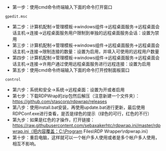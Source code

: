 #####
- 第一步：使用cmd命令终端输入下面的命令打开窗口
```sh
gpedit.msc
```
- 第二步：计算机配制->管理模板->windows组件->远程桌面服务->远程桌面会话主机->连接->远程桌面服务用户限制到单独的远程桌面服务会话：设置为禁用
- 第三步：计算机配制->管理模板->windows组件->远程桌面服务->远程桌面会话主机->连接->限制连接的数量：设置为启用，并填入可使用的远程用户数量
- 第四步：计算机配制->管理模板->windows组件->远程桌面服务->远程桌面会话主机->连接->许用户通过使用远程桌面服务进行远程连接：设置为启用
- 第五步：使用cmd命令终端输入下面的命令打开控制面板窗口
```sh
control
```
- 第六步：系统和安全->系统->远程桌面：设置为开或者启用
- 第七步：下载RDPWrap的zip包然后解压（注意新建一个文件夹）：https://github.com/stascorp/rdpwrap/releases
- 第八步：使用install.bat安装，再使用update.bat进行更新，最后使用RDPConf.exe进行查看，是否是绿色的提示（绿色的可行，红色的不行）
- 第九步：如果是红色的才操作，打开链接：https://raw.githubusercontent.com/sebaxakerhtc/rdpwrap.ini/master/rdpwrap.ini（把内容覆盖：C:\Program Files\RDP Wrapper\rdpwrap.ini）
- 第十步：重启电脑，这样就可以一个帐户多人使用或者是多个帐户多人使用，相互不影响。

